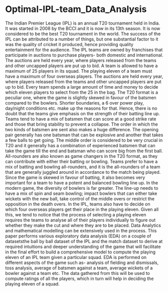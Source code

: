 # Optimal-IPL-team_Data_Analysis

The Indian Premier League (IPL) is an annual T20 tournament held in India. It was started in 2008 by the BCCI and it is now in its 13th season. It is now considered to be the best T20 tournament in the world. The success of the IPL can be attributed to a number of things, but one substantial factor to it was the quality of cricket it produced, hence providing quality entertainment for the audience. The IPL teams are owned by franchises that participate in auctions to purchase players- both domestic and international. The auctions are held every year, where players released from the teams and other uncapped players are put up to bid. A team is allowed to have a maximum of 25 players in its squad. The playing eleven of a team must have a maximum of four overseas players. The auctions are held every year, where players released from the teams and other uncapped players are put up to bid. Every team spends a large amount of time and money to decide which eleven players to select from the 25 in the bag. The T20 format is a peculiar one, where the game is slightly skewed in favour of the batsmen compared to the bowlers. Shorter boundaries, a 6 over power play, day/night conditions etc. make up the reasons for that. Hence, there is no doubt that the teams give emphasis on the strength of their batting line up. Teams tend to have a mix of batsmen that can score at a good strike rate and those that bring stability to prevent a collapse. The order in which the two kinds of batsmen are sent also makes a huge difference. The opening pair generally has one batsman that can be explosive and another that takes a few balls to get going. The middle order is considered to be very crucial in T20 and it generally has a combination of experienced batsmen that can take the game till the end and batsman who can score big from the first ball. All-rounders are also known as game changers in the T20 format, as they can contribute with either their batting or bowling. Teams prefer to have a mix of batting and bowling all-rounders, and it is the all-rounders of a team that are generally juggled around in accordance to the match being played. Since the game is skewed in favour of batting, it also becomes very important for a team to have a potent and balanced bowling line up. In the modern game, the diversity of bowlers is far greater. The line-up needs to have a mix of spin and seam bowling; impact bowlers that can either take wickets with the new ball, take control of the middle overs or restrict the opposition in the death overs. In the IPL, teams also have to decide on which four overseas players get their place in the playing eleven. Given all this, we tend to notice that the process of selecting a playing eleven requires the teams to analyse all of their players individually to figure out whether they make the cut and where they are to be placed. Data Analytics and mathematical modelling can be extensively used in the process. This paper performs various exploratory data analysis (EDA) on a couple of datasetsthe ball by ball dataset of the IPL and the match dataset to derive at required intuitions and deeper understanding of the game that will facilitate in the final effort to build a comprehensive model to compute the playing eleven of an IPL team given a particular squad. EDA is performed on different aspects of the game such as- analysis of fielding and dismissals, toss analysis, average of batsmen against a team, average wickets of a bowler against a team etc. The data gathered from this will be used to compute ratings of all the players, which in turn will help in deciding the playing eleven of a squad.

